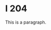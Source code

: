 <!DOCTYPE html>
<html>
<head>
  <title>HTML Elements Reference</title>
</head>
<body>

<h1>I 204</h1>
<p>This is a paragraph.</p>

</body>
</html>
